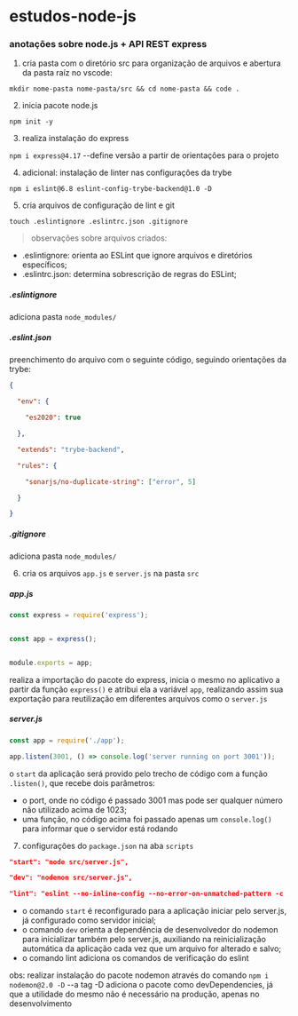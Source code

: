 # estudos-node-js
### anotações sobre node.js + API REST express

1) cria pasta com o diretório src para organização de arquivos e abertura da pasta raíz no vscode: 

`mkdir nome-pasta nome-pasta/src && cd nome-pasta && code .`

2) inicia pacote node.js

`npm init -y`

3) realiza instalação do express

`npm i express@4.17` --define versão a partir de orientações para o projeto

4) adicional: instalação de linter nas configurações da trybe

`npm i eslint@6.8 eslint-config-trybe-backend@1.0 -D`

5) cria arquivos de configuração de lint e git

`touch .eslintignore .eslintrc.json .gitignore`

> observações sobre arquivos criados:
- .eslintignore: orienta ao ESLint que ignore arquivos e diretórios específicos;
- .eslintrc.json: determina sobrescrição de regras do ESLint;

##### .eslintignore
adiciona pasta `node_modules/`

##### .eslint.json
preenchimento do arquivo com o seguinte código, seguindo orientações da trybe:

```json
{

  "env": {

    "es2020": true

  },

  "extends": "trybe-backend",

  "rules": {

    "sonarjs/no-duplicate-string": ["error", 5]

  }

}
```
##### .gitignore
adiciona pasta `node_modules/`

6) cria os arquivos `app.js` e `server.js` na pasta `src`

##### app.js
```js
const express = require('express');


const app = express();


module.exports = app;
```
realiza a importação do pacote do express, inicia o mesmo no aplicativo a partir da função `express()` e atribui ela a variável `app`, realizando assim sua exportação para reutilização em diferentes arquivos como o `server.js`

##### server.js
```js
const app = require('./app');

app.listen(3001, () => console.log('server running on port 3001'));
```
o `start` da aplicação será provido pelo trecho de código com a função `.listen()`, que recebe dois parâmetros:
- o port, onde no código é passado 3001 mas pode ser qualquer número não utilizado acima de 1023;
- uma função, no código acima foi passado apenas um `console.log()` para informar que o servidor está rodando

7) configurações do `package.json` na aba `scripts`
```json
"start": "node src/server.js",

"dev": "nodemon src/server.js",

"lint": "eslint --no-inline-config --no-error-on-unmatched-pattern -c .eslintrc.json ."
```
- o comando `start` é reconfigurado para a aplicação iniciar pelo server.js, já configurado como servidor inicial;
- o comando `dev` orienta a dependência de desenvolvedor do nodemon para inicializar também pelo server.js, auxiliando na reinicialização automática da aplicação cada vez que um arquivo for alterado e salvo;
- o comando lint adiciona os comandos de verificação do eslint

obs: realizar instalação do pacote nodemon através do comando `npm i nodemon@2.0 -D` --a tag -D adiciona o pacote como devDependencies, já que a utilidade do mesmo não é necessário na produção, apenas no desenvolvimento
